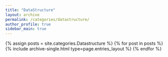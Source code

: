 ```yaml
---
title: "DataStructure"
layout: archive
permalink: /categories/datastructure/
author_profile: true
sidebar_main: true
---
```


{% assign posts = site.categories.Datastructure %}
{% for post in posts %} {% include archive-single.html type=page.entries_layout %} {% endfor %}

